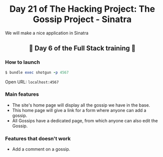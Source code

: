 <h1 align="center">Day 21 of The Hacking Project: The Gossip Project - Sinatra</h1>

We will make a nice application in Sinatra

<h2 align="center">🎉 Day 6 of the Full Stack training 🎉</h2>

### How to launch ###

```ruby
$ bundle exec shotgun -p 4567  
```
Open URL: `localhost:4567`

### Main features ###

* The site's home page will display all the gossip we have in the base.
* This home page will give a link for a form where anyone can add a gossip.
* All Gossips have a dedicated page, from which anyone can also edit the Gossip.

### Features that doesn't work ###

* Add a comment on a gossip.